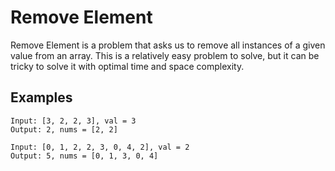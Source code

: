 # Remove Element

Remove Element is a problem that asks us to remove all instances of a given value from an array. This is a relatively easy problem to solve, but it can be tricky to solve it with optimal time and space complexity.

## Examples

```
Input: [3, 2, 2, 3], val = 3
Output: 2, nums = [2, 2]

Input: [0, 1, 2, 2, 3, 0, 4, 2], val = 2
Output: 5, nums = [0, 1, 3, 0, 4]
```

